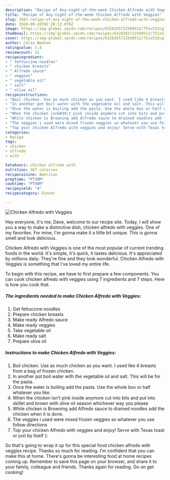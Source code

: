 ```yaml
---
description: "Recipe of Any-night-of-the-week Chicken Alfredo with Veggies"
title: "Recipe of Any-night-of-the-week Chicken Alfredo with Veggies"
slug: 3587-recipe-of-any-night-of-the-week-chicken-alfredo-with-veggies
date: 2020-09-28T02:28:13.078Z
image: https://img-global.cpcdn.com/recipes/6328265722560512/751x532cq70/chicken-alfredo-with-veggies-recipe-main-photo.jpg
thumbnail: https://img-global.cpcdn.com/recipes/6328265722560512/751x532cq70/chicken-alfredo-with-veggies-recipe-main-photo.jpg
cover: https://img-global.cpcdn.com/recipes/6328265722560512/751x532cq70/chicken-alfredo-with-veggies-recipe-main-photo.jpg
author: Celia Newton
ratingvalue: 3.4
reviewcount: 12
recipeingredient:
- " fettuccine noodles"
- " chicken breasts"
- " Alfredo sauce"
- " veggies"
- " vegetable oil"
- " salt"
- " olive oil"
recipeinstructions:
- "Boil chicken. Use as much chicken as you want. I used like 4 breasts from a bag of frozen chicken."
- "In another pot boil water with the vegetable oil and salt. This will be for the pasta."
- "Once the water is boiling add the pasta. Use the whole box or half whatever you like."
- "When the chicken isn&#39;t pink inside anymore cut into bits and put into skillet and brown with olive oil season whichever way you please"
- "While chicken is Browning add Alfredo sauce to drained noodles add the chicken when it is done."
- "The veggies i used were mixed frozen veggies so whatever you use follow directions"
- "Top your chicken Alfredo with veggies and enjoy! Serve with Texas toast or just by itself (:"
categories:
- Recipe
tags:
- chicken
- alfredo
- with

katakunci: chicken alfredo with 
nutrition: 267 calories
recipecuisine: American
preptime: "PT39M"
cooktime: "PT40M"
recipeyield: "4"
recipecategory: Dinner

---
```



![Chicken Alfredo with Veggies](https://img-global.cpcdn.com/recipes/6328265722560512/751x532cq70/chicken-alfredo-with-veggies-recipe-main-photo.jpg)

Hey everyone, it's me, Dave, welcome to our recipe site. Today, I will show you a way to make a distinctive dish, chicken alfredo with veggies. One of my favorites. For mine, I'm gonna make it a little bit unique. This is gonna smell and look delicious.

Chicken Alfredo with Veggies is one of the most popular of current trending foods in the world. It's simple, it's quick, it tastes delicious. It's appreciated by millions daily. They're fine and they look wonderful. Chicken Alfredo with Veggies is something that I've loved my entire life.




To begin with this recipe, we have to first prepare a few components. You can cook chicken alfredo with veggies using 7 ingredients and 7 steps. Here is how you cook that.

<!--inarticleads1-->

##### The ingredients needed to make Chicken Alfredo with Veggies:

1. Get  fettuccine noodles
1. Prepare  chicken breasts
1. Make ready  Alfredo sauce
1. Make ready  veggies
1. Take  vegetable oil
1. Make ready  salt
1. Prepare  olive oil




<!--inarticleads2-->

##### Instructions to make Chicken Alfredo with Veggies:

1. Boil chicken. Use as much chicken as you want. I used like 4 breasts from a bag of frozen chicken.
1. In another pot boil water with the vegetable oil and salt. This will be for the pasta.
1. Once the water is boiling add the pasta. Use the whole box or half whatever you like.
1. When the chicken isn&#39;t pink inside anymore cut into bits and put into skillet and brown with olive oil season whichever way you please
1. While chicken is Browning add Alfredo sauce to drained noodles add the chicken when it is done.
1. The veggies i used were mixed frozen veggies so whatever you use follow directions
1. Top your chicken Alfredo with veggies and enjoy! Serve with Texas toast or just by itself (:




So that's going to wrap it up for this special food chicken alfredo with veggies recipe. Thanks so much for reading. I'm confident that you can make this at home. There's gonna be interesting food at home recipes coming up. Remember to save this page on your browser, and share it to your family, colleague and friends. Thanks again for reading. Go on get cooking!
